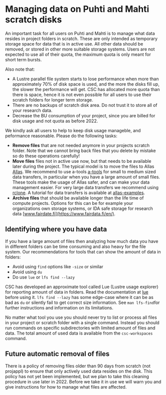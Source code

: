 # Managing data on Puhti and Mahti scratch disks

An important task for all users on Puhti and Mahti is to manage what data resides in project folders in scratch. These are only intended as temporary storage space for data that is in active use. All other data should be removed, or stored in other more suitable storage systems. Users are not expected to use all of their quota, the maximum quota is only meant for short term bursts. 

Also note that:

 * A Lustre parallel file system starts to lose performance when more than approximately 70% of disk space is used, and the more the disks fill up, the slower the performance will get. CSC has allocated more quota than there is space, hence it is not even possible for all users to use their scratch folders for longer term storage. 
 *  There are no backups of scratch disk area. Do not trust it to store all of your research data.
 *  Decrease the BU consumption of your project, since you are billed for disk usage and not quota as before 2022. 

We kindly ask all users to help to keep disk usage manageble, and peformance reasonable. Please do the following tasks:

* **Remove files** that are not needed anymore in your projects scratch folder. Note that we cannot bring back files that you delete by mistake so do these operations carefully!
* **Move files** files not in active use now, but that needs to be available later during the project. The typical model is to move the files to Allas 
[Allas](../../data/Allas/index.md). We recommend to use a-tools [a-tools](../../data/Allas/using_allas/a_commands.md) for small to medium sized data transfers, in particular when you have a large amount of small files.  These tools make the usage of Allas safer, and can make your data management easier. For very large data transfers we recommend using [rclone](../../data/Allas/using_allas/rclone.md). A tutorial for data transfers is available at  [allas-examples](../../data/Allas/allas-examples.md).
* **Archive files** that should be available longer than the life time of compute projects. Options for this can be for example your organizations own storage systems, or IDA safe storage for research data [www.fairdate.fi](https://www.fairdata.fi/en/).


## Identifying where you have data

If you have a large amount of files then analyzing how much data you have in different folders can be time consuming and also heavy for the file system. Our recommendations for tools that can show the amount of data in folders:

* Avoid using `find` options like `-size` or similar
* Avoid using `du`
* Do use `lue` or `lfs find --lazy`

CSC has developed an approximate tool called Lue (Lustre usage explorer) for reporting amount of data in folders. Read the documentation at [lue](../../support/tutorials/lue.md)  before using it. `lfs find --lazy` has some edge-case where it can be as bad as `du` or silently fail to get correct size information. See `man lfs-find`for further instructions and information on its limitations.

No matter what tool you use you should never try to list or process all files in your project or scratch folder with a single command. Instead you should run commands on specific subdirectories with limited amount of files and data. The total amount of used data is available from the `csc-workspaces` command.

## Future automatic removal of files

There is a policy of removing files older than 90 days from scratch (not projappl) to ensure that only actively used data resides on the disk. This policy has not yet been implemented, but we plan to take this cleaning procedure in use later in 2022. Before we take it in use we will warn you and give instructions for how to manage what files are affected.



